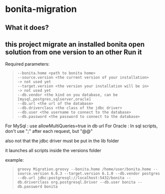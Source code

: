 
bonita-migration
=================
What it does?
-------------
this project migrate an installed bonita open solution from one version to an other
Run it
------
Required parameters:
>     --bonita.home <path to bonita home>
>     --source.version <the current version of your installation>     -> not used yet
>     --target.version <the version your installation will be in>     -> not used yet
>     --db.vendor <the kind on you database, can be [mysql,postgres,sqlserver,oracle]
>     --db.url <the url of the database>
>     --db.driverclass <the class of the jdbc driver>
>     --db.user <the username to connect to the database>
>     --db.password <the password to connect to the database>

For MySql : use allowMultiQueries=true in db url
For Oracle :  In sql scripts, don't use ";" after each request, but "@@"

also not that the jdbc driver must be put in the lib folder

it launches all scripts inside the versions folder


example:
>     groovy Migration.groovy --bonita.home /home/user/bonita.home --source.version 6.0.3 --target.version 6.1.0 --db.vendor postgres --db.url jdbc:postgresql://localhost:5432/bonita --db.driverclass org.postgresql.Driver --db.user bonita --db.password bonita

